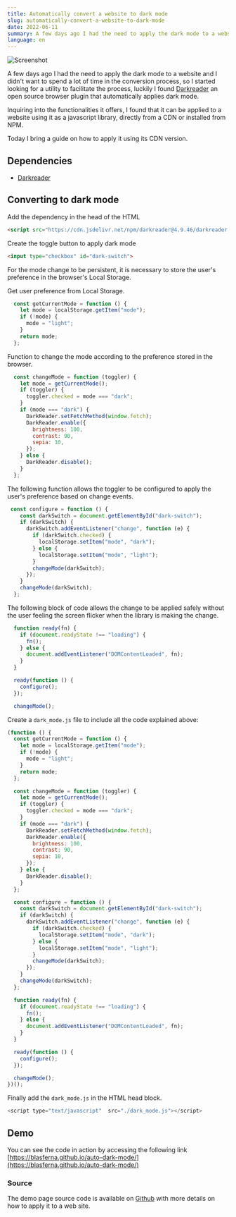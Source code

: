 ```yaml
---
title: Automatically convert a website to dark mode
slug: automatically-convert-a-website-to-dark-mode
date: 2022-06-11
summary: A few days ago I had the need to apply the dark mode to a website and I didn't want to spend a lot of time in the conversion process, so I started looking for a utility to facilitate the process, luckily I found Darkreader.
language: en
---
```


![Screenshot](https://user-images.githubusercontent.com/8385910/173192842-488c18b5-16e9-42bd-8af8-f296502385dc.png)

A few days ago I had the need to apply the dark mode to a website and I didn't want to spend a lot of time in the conversion process, so I started looking for a utility to facilitate the process, luckily I found [Darkreader](https://github.com/darkreader/darkreader) an open source browser plugin that automatically applies dark mode.

Inquiring into the functionalities it offers, I found that it can be applied to a website using it as a javascript library, directly from a CDN or installed from NPM.


Today I bring a guide on how to apply it using its CDN version.

## Dependencies

* [Darkreader](https://github.com/darkreader/darkreader)

## Converting to dark mode

Add the dependency in the head of the HTML

```html
<script src="https://cdn.jsdelivr.net/npm/darkreader@4.9.46/darkreader.min.js"></script>
```

Create the toggle button to apply dark mode

```html
<input type="checkbox" id="dark-switch">
```

For the mode change to be persistent, it is necessary to store the user's preference in the browser's Local Storage.

Get user preference from Local Storage.

```javascript
  const getCurrentMode = function () {
    let mode = localStorage.getItem("mode");
    if (!mode) {
      mode = "light";
    }
    return mode;
  };
```

Function to change the mode according to the preference stored in the browser.

```javascript
  const changeMode = function (toggler) {
    let mode = getCurrentMode();
    if (toggler) {
      toggler.checked = mode === "dark";
    }
    if (mode === "dark") {
      DarkReader.setFetchMethod(window.fetch);
      DarkReader.enable({
        brightness: 100,
        contrast: 90,
        sepia: 10,
      });
    } else {
      DarkReader.disable();
    }
  };
```


The following function allows the toggler to be configured to apply the user's preference based on change events.

```javascript
 const configure = function () {
    const darkSwitch = document.getElementById("dark-switch");
    if (darkSwitch) {
      darkSwitch.addEventListener("change", function (e) {
        if (darkSwitch.checked) {
          localStorage.setItem("mode", "dark");
        } else {
          localStorage.setItem("mode", "light");
        }
        changeMode(darkSwitch);
      });
    }
    changeMode(darkSwitch);
  };
```

The following block of code allows the change to be applied safely without the user feeling the screen flicker when the library is making the change.


```javascript
  function ready(fn) {
    if (document.readyState !== "loading") {
      fn();
    } else {
      document.addEventListener("DOMContentLoaded", fn);
    }
  }

  ready(function () {
    configure();
  });

  changeMode();
```


Create a `dark_mode.js` file to include all the code explained above:

```javascript
(function () {
  const getCurrentMode = function () {
    let mode = localStorage.getItem("mode");
    if (!mode) {
      mode = "light";
    }
    return mode;
  };

  const changeMode = function (toggler) {
    let mode = getCurrentMode();
    if (toggler) {
      toggler.checked = mode === "dark";
    }
    if (mode === "dark") {
      DarkReader.setFetchMethod(window.fetch);
      DarkReader.enable({
        brightness: 100,
        contrast: 90,
        sepia: 10,
      });
    } else {
      DarkReader.disable();
    }
  };

  const configure = function () {
    const darkSwitch = document.getElementById("dark-switch");
    if (darkSwitch) {
      darkSwitch.addEventListener("change", function (e) {
        if (darkSwitch.checked) {
          localStorage.setItem("mode", "dark");
        } else {
          localStorage.setItem("mode", "light");
        }
        changeMode(darkSwitch);
      });
    }
    changeMode(darkSwitch);
  };

  function ready(fn) {
    if (document.readyState !== "loading") {
      fn();
    } else {
      document.addEventListener("DOMContentLoaded", fn);
    }
  }

  ready(function () {
    configure();
  });

  changeMode();
})();
```

Finally add the `dark_mode.js` in the HTML head block.

```javascript
<script type="text/javascript"  src="./dark_mode.js"></script>
```


## Demo

You can see the code in action by accessing the following link [https://blasferna.github.io/auto-dark-mode/](https://blasferna.github.io/auto-dark-mode/)

### Source

The demo page source code is available on [Github](https://github.com/blasferna/auto-dark-mode) with more details on how to apply it to a web site.


